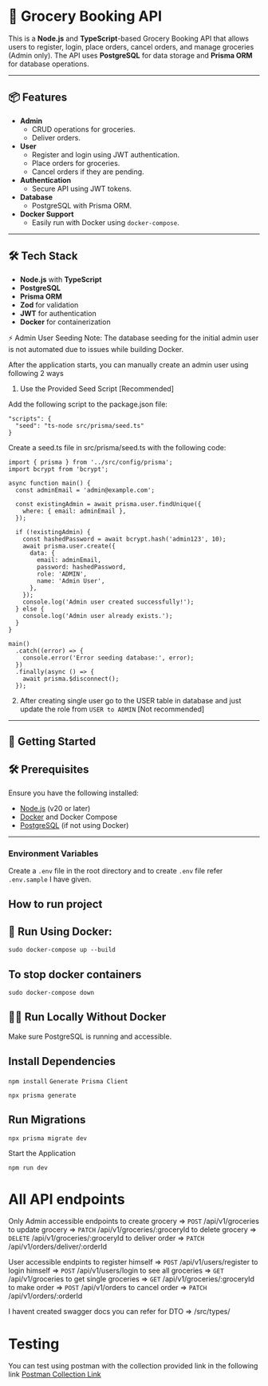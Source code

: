 # 🛒 Grocery Booking API

This is a **Node.js** and **TypeScript**-based Grocery Booking API that allows users to register, login, place orders, cancel orders, and manage groceries (Admin only). 
The API uses **PostgreSQL** for data storage and **Prisma ORM** for database operations.  

---

## 📦 Features

- **Admin**
  - CRUD operations for groceries.
  - Deliver orders.
- **User**
  - Register and login using JWT authentication.
  - Place orders for groceries.
  - Cancel orders if they are pending.
- **Authentication**
  - Secure API using JWT tokens.
- **Database**
  - PostgreSQL with Prisma ORM.
- **Docker Support**
  - Easily run with Docker using `docker-compose`.

---

## 🛠 Tech Stack

- **Node.js** with **TypeScript**
- **PostgreSQL**
- **Prisma ORM**
- **Zod** for validation
- **JWT** for authentication
- **Docker** for containerization

⚡ Admin User Seeding
Note: The database seeding for the initial admin user is not automated due to issues while building Docker.

After the application starts, you can manually create an admin user using following 2 ways

1. Use the Provided Seed Script [Recommended]

Add the following script to the package.json file:
```
"scripts": {
  "seed": "ts-node src/prisma/seed.ts"
}
```
Create a seed.ts file in src/prisma/seed.ts with the following code:

```
import { prisma } from '../src/config/prisma';
import bcrypt from 'bcrypt';

async function main() {
  const adminEmail = 'admin@example.com';

  const existingAdmin = await prisma.user.findUnique({
    where: { email: adminEmail },
  });

  if (!existingAdmin) {
    const hashedPassword = await bcrypt.hash('admin123', 10); 
    await prisma.user.create({
      data: {
        email: adminEmail,
        password: hashedPassword,
        role: 'ADMIN',
        name: 'Admin User',
      },
    });
    console.log('Admin user created successfully!');
  } else {
    console.log('Admin user already exists.');
  }
}

main()
  .catch((error) => {
    console.error('Error seeding database:', error);
  })
  .finally(async () => {
    await prisma.$disconnect();
  });

```

2. After creating single user go to the USER table in database and just update the role from `USER to ADMIN` [Not recommended]
---

## 🚀 Getting Started

## 🛠 Prerequisites

Ensure you have the following installed:

- [Node.js](https://nodejs.org/) (v20 or later)  
- [Docker](https://www.docker.com/) and Docker Compose  
- [PostgreSQL](https://www.postgresql.org/) (if not using Docker)  

---

### Environment Variables

Create a `.env` file in the root directory and to create `.env` file refer `.env.sample` I have given.


## How to run project
## 🐳 Run Using Docker:
```sudo docker-compose up --build```

## To stop docker containers
```sudo docker-compose down```

## 🧑‍💻 Run Locally Without Docker
Make sure PostgreSQL is running and accessible.

## Install Dependencies


```npm install```
```Generate Prisma Client```

```npx prisma generate```

## Run Migrations

```npx prisma migrate dev```

Start the Application

```npm run dev```

# All API endpoints

Only Admin accessible endpoints
to create grocery => `POST` /api/v1/groceries
to update grocery => `PATCH` /api/v1/groceries/:groceryId
to delete grocery => `DELETE` /api/v1/groceries/:groceryId
to deliver order => `PATCH` /api/v1/orders/deliver/:orderId

User accessible endpints
to register himself => `POST` /api/v1/users/register
to login himself => `POST` /api/v1/users/login
to see all groceries => `GET` /api/v1/groceries
to get single groceries => `GET` /api/v1/groceries/:groceryId
to make order => `POST` /api/v1/orders
to cancel order => `PATCH` /api/v1/orders/:orderId

I havent created swagger docs you can refer for DTO => /src/types/

# Testing
You can test using postman with the collection provided link in the following link
[Postman Collection Link](https://github.com/ashishpal07/qp-assessment/blob/master/api_postman_collection/booking-groceries.postman_collection.json)

